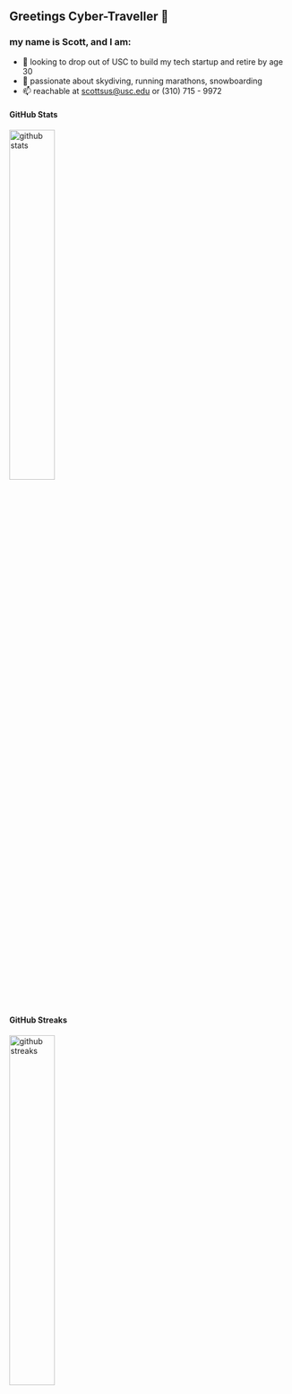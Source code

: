 ## Greetings Cyber-Traveller 👋

### my name is Scott, and I am:
- 🌱 looking to drop out of USC to build my tech startup and retire by age 30
- 💬 passionate about skydiving, running marathons, snowboarding
- 📫 reachable at scottsus@usc.edu or (310) 715 - 9972

#### GitHub Stats
<img src="https://github-readme-stats.vercel.app/api?username=susantoscott&show_icons=true&theme=discord_old_blurple" alt="github stats" width="40%" >

#### GitHub Streaks
<img src="https://github-readme-streak-stats.herokuapp.com/?user=susantoscott&theme=dark" alt="github streaks" width="40%" align="center" >

<!---
#### Top Languages
![Top Langs](https://github-readme-stats.vercel.app/api/top-langs/?username=susantoscott&layout=compact)
-->
